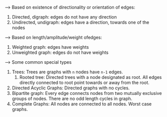 --> Based on existence of directionality or orientation of edges:
1. Directed, digraph: edges do not have any direction
2. Undirected, undigraph: edges have a direction, towards one of the nodes

--> Based on length/amplitude/weight ofedges:
1. Weighted graph: edges have weights
2. Unweighted graph: edges do not have weights

--> Some common special types
1. Trees: Trees are graphs with ```n``` nodes have ```n-1``` edges.
	1. Rooted tree: Directed trees with a node designated as root. All edges directly connected to root point towards or away from the root.
2. Directed Acyclic Graphs: Directed graphs with no cycles.
3. Bipartite graph: Every edge connects nodes from two mutually exclusive groups of nodes. There are no odd length cycles in graph.
4. Complete Graphs: All nodes are connected to all nodes. Worst case graphs.